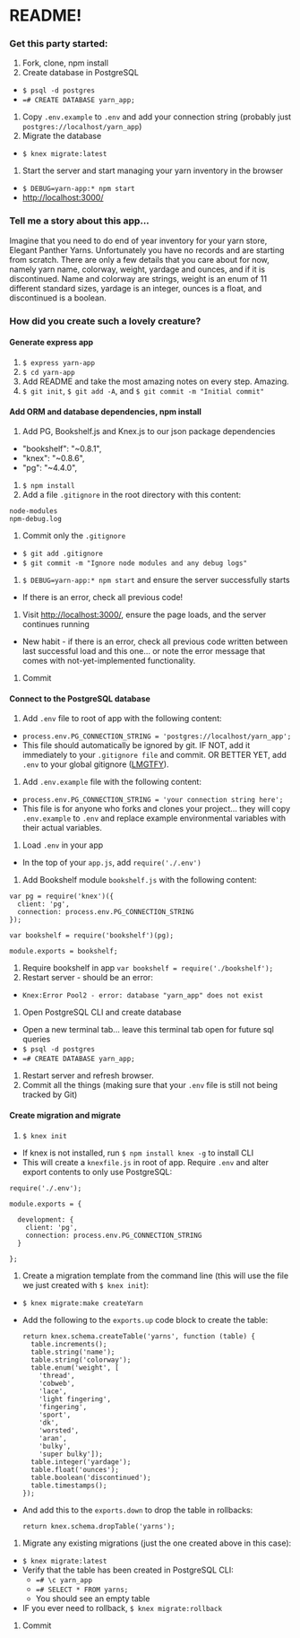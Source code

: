 # README!

### Get this party started:

1. Fork, clone, npm install
1. Create database in PostgreSQL
  * `$ psql -d postgres`
  * `=# CREATE DATABASE yarn_app;`
1. Copy `.env.example` to `.env` and add your connection string (probably just `postgres://localhost/yarn_app`)
1. Migrate the database
  * `$ knex migrate:latest`
1. Start the server and start managing your yarn inventory in the browser
  * `$ DEBUG=yarn-app:* npm start`
  * [http://localhost:3000/](http://localhost:3000/)

### Tell me a story about this app...

Imagine that you need to do end of year inventory for your yarn store, Elegant Panther Yarns. Unfortunately you have no records and are starting from scratch. There are only a few details that you care about for now, namely yarn name, colorway, weight, yardage and ounces, and if it is discontinued. Name and colorway are strings, weight is an enum of 11 different standard sizes, yardage is an integer, ounces is a float, and discontinued is a boolean.

### How did you create such a lovely creature?

#### Generate express app
1. `$ express yarn-app`
1. `$ cd yarn-app`
1. Add README and take the most amazing notes on every step. Amazing.
1. `$ git init`, `$ git add -A`, and `$ git commit -m "Initial commit"`

#### Add ORM and database dependencies, npm install
1. Add PG, Bookshelf.js and Knex.js to our json package dependencies
  * "bookshelf": "~0.8.1",
  * "knex": "~0.8.6",
  * "pg": "~4.4.0",
1. `$ npm install`
1. Add a file `.gitignore` in the root directory with this content:

  ```
  node-modules
  npm-debug.log
  ```

1. Commit only the `.gitignore`
  * `$ git add .gitignore`
  * `$ git commit -m "Ignore node modules and any debug logs"`
1. `$ DEBUG=yarn-app:* npm start` and ensure the server successfully starts
  * If there is an error, check all previous code!
1. Visit [http://localhost:3000/](http://localhost:3000/), ensure the page loads, and the server continues running
  * New habit - if there is an error, check all previous code written between last successful load and this one... or note the error message that comes with not-yet-implemented functionality.
1. Commit

#### Connect to the PostgreSQL database
1. Add `.env` file to root of app with the following content:
  * `process.env.PG_CONNECTION_STRING = 'postgres://localhost/yarn_app';`
  * This file should automatically be ignored by git. IF NOT, add it immediately to your `.gitignore file` and commit. OR BETTER YET, add `.env` to your global gitignore ([LMGTFY](http://lmgtfy.com/?q=global+gitignore)).
1. Add `.env.example` file with the following content:
  * `process.env.PG_CONNECTION_STRING = 'your connection string here';`
  * This file is for anyone who forks and clones your project... they will copy `.env.example` to `.env` and replace example environmental variables with their actual variables.
1. Load `.env` in your app
  * In the top of your `app.js`, add `require('./.env')`
1. Add Bookshelf module `bookshelf.js` with the following content:

  ```
  var pg = require('knex')({
    client: 'pg',
    connection: process.env.PG_CONNECTION_STRING
  });

  var bookshelf = require('bookshelf')(pg);

  module.exports = bookshelf;
  ```

1. Require bookshelf in app `var bookshelf = require('./bookshelf');`
1. Restart server - should be an error:
  * `Knex:Error Pool2 - error: database "yarn_app" does not exist`
1. Open PostgreSQL CLI and create database
  * Open a new terminal tab... leave this terminal tab open for future sql queries
  * `$ psql -d postgres`
  * `=# CREATE DATABASE yarn_app;`
1. Restart server and refresh browser.
1. Commit all the things (making sure that your `.env` file is still not being tracked by Git)

#### Create migration and migrate

1. `$ knex init`
  * If knex is not installed, run `$ npm install knex -g` to install CLI
  * This will create a `knexfile.js` in root of app. Require `.env` and alter export contents to only use PostgreSQL:

  ```
  require('./.env');

  module.exports = {

    development: {
      client: 'pg',
      connection: process.env.PG_CONNECTION_STRING
    }

  };
  ```

1. Create a migration template from the command line (this will use the file we just created with `$ knex init`):
  * `$ knex migrate:make createYarn`
  * Add the following to the `exports.up` code block to create the table:

    ```
    return knex.schema.createTable('yarns', function (table) {
      table.increments();
      table.string('name');
      table.string('colorway');
      table.enum('weight', [
        'thread',
        'cobweb',
        'lace',
        'light fingering',
        'fingering',
        'sport',
        'dk',
        'worsted',
        'aran',
        'bulky',
        'super bulky']);
      table.integer('yardage');
      table.float('ounces');
      table.boolean('discontinued');
      table.timestamps();
    });
    ```

  * And add this to the `exports.down` to drop the table in rollbacks:

    ```
    return knex.schema.dropTable('yarns');
    ```

1. Migrate any existing migrations (just the one created above in this case):
  * `$ knex migrate:latest`
  * Verify that the table has been created in PostgreSQL CLI:
    * `=# \c yarn_app`
    * `=# SELECT * FROM yarns;`
    * You should see an empty table
  * IF you ever need to rollback, `$ knex migrate:rollback`
1. Commit
